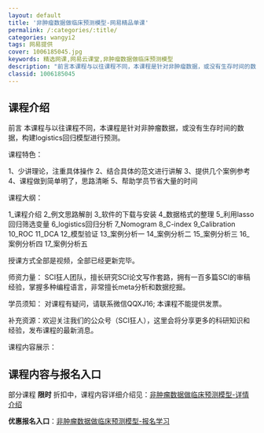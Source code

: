 ```yaml
---
layout: default
title: '非肿瘤数据做临床预测模型-网易精品单课'
permalink: /:categories/:title/
categories: wangyi2
tags: 网易提供
cover: 1006185045.jpg
keywords: 精选网课,网易云课堂,非肿瘤数据做临床预测模型
description: "前言本课程与以往课程不同，本课程是针对非肿瘤数据，或没有生存时间的数据，构建logistics回归模型进行预测。课程特色：1、少讲理论，注重具体操作2、结合具体的范文进行讲解3、提供几个案例"
classid: 1006185045
---
```


## 课程介绍

前言
本课程与以往课程不同，本课程是针对非肿瘤数据，或没有生存时间的数据，构建logistics回归模型进行预测。

课程特色：

1、少讲理论，注重具体操作
2、结合具体的范文进行讲解
3、提供几个案例参考
4、课程做到简单明了，思路清晰
5、帮助学员节省大量的时间

课程大纲：

1_课程介绍
2_例文思路解剖
3_软件的下载与安装
4_数据格式的整理
5_利用lasso回归筛选变量
6_logistics回归分析
7_Nomogram
8_C-index
9_Calibration
10_ROC
11_DCA
12_模型验证
13_案例分析一
14_案例分析二
15_案例分析三
16_案例分析四
17_案例分析五

授课方式全部是视频，全部已经更新完毕。

师资力量：
SCI狂人团队，擅长研究SCI论文写作套路，拥有一百多篇SCI的审稿经验，掌握多种编程语言，非常擅长meta分析和数据挖掘。

学员须知：
对课程有疑问，请联系微信QQXJ16; 本课程不能提供发票。
 
补充资源：欢迎关注我们的公众号（SCI狂人），这里会将分享更多的科研知识和经验，发布课程的最新消息。

课程内容展示：

## 课程内容与报名入口

部分课程 **限时** 折扣中，课程内容详细介绍见：[非肿瘤数据做临床预测模型-详情介绍](https://study.163.com/course/introduction/1006185045.htm?share=1&shareId=1025206652&utm_campaign=share&utm_medium=iphoneShare&utm_source=&utm_u=1025206652)

**优惠报名入口**：[非肿瘤数据做临床预测模型-报名学习](https://study.163.com/course/introduction/1006185045.htm?share=1&shareId=1025206652&utm_campaign=share&utm_medium=iphoneShare&utm_source=&utm_u=1025206652)


